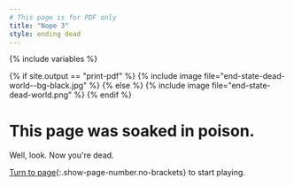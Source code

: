 ```yaml
---
# This page is for PDF only
title: "Nope 3"
style: ending dead
---
```


{% include variables %}

{% if site.output == "print-pdf" %}
{% include image file="end-state-dead-world--bg-black.jpg" %}
{% else %}
{% include image file="end-state-dead-world.png" %}
{% endif %}

# This page was soaked in poison.

Well, look. Now you're dead.

[Turn to page](chapter_welcome-to-2021.html){:.show-page-number.no-brackets} to start playing.
